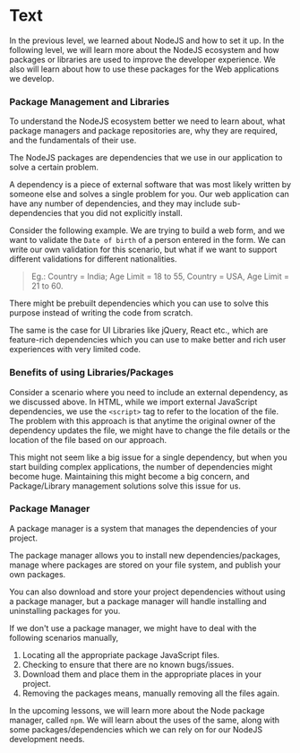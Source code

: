 # Text

In the previous level, we learned about NodeJS and how to set it up. In the following level, we will learn more about the NodeJS ecosystem and how packages or libraries are used to improve the developer experience. We also will learn about how to use these packages for the Web applications we develop.

### Package Management and Libraries

To understand the NodeJS ecosystem better we need to learn about, what package managers and package repositories are, why they are required, and the fundamentals of their use.

The NodeJS packages are dependencies that we use in our application to solve a certain problem.

A dependency is a piece of external software that was most likely written by someone else and solves a single problem for you. Our web application can have any number of dependencies, and they may include sub-dependencies that you did not explicitly install.

Consider the following example. We are trying to build a web form, and we want to validate the `Date of birth` of a person entered in the form. We can write our own validation for this scenario, but what if we want to support different validations for different nationalities.

> Eg.: Country = India; Age Limit = 18 to 55, Country = USA, Age Limit = 21 to 60.

There might be prebuilt dependencies which you can use to solve this purpose instead of writing the code from scratch.

The same is the case for UI Libraries like jQuery, React etc., which are feature-rich dependencies which you can use to make better and rich user experiences with very limited code.

### Benefits of using Libraries/Packages

Consider a scenario where you need to include an external dependency, as we discussed above. In HTML, while we import external JavaScript dependencies, we use the `<script>` tag to refer to the location of the file. The problem with this approach is that anytime the original owner of the dependency updates the file, we might have to change the file details or the location of the file based on our approach.

This might not seem like a big issue for a single dependency, but when you start building complex applications, the number of dependencies might become huge. Maintaining this might become a big concern, and Package/Library management solutions solve this issue for us.

### Package Manager

A package manager is a system that manages the dependencies of your project.

The package manager allows you to install new dependencies/packages, manage where packages are stored on your file system, and publish your own packages.

You can also download and store your project dependencies without using a package manager, but a package manager will handle installing and uninstalling packages for you.

If we don't use a package manager, we might have to deal with the following scenarios manually,

1. Locating all the appropriate package JavaScript files.
2. Checking to ensure that there are no known bugs/issues.
3. Download them and place them in the appropriate places in your project.
4. Removing the packages means, manually removing all the files again.

In the upcoming lessons, we will learn more about the Node package manager, called `npm`. We will learn about the uses of the same, along with some packages/dependencies which we can rely on for our NodeJS development needs.
